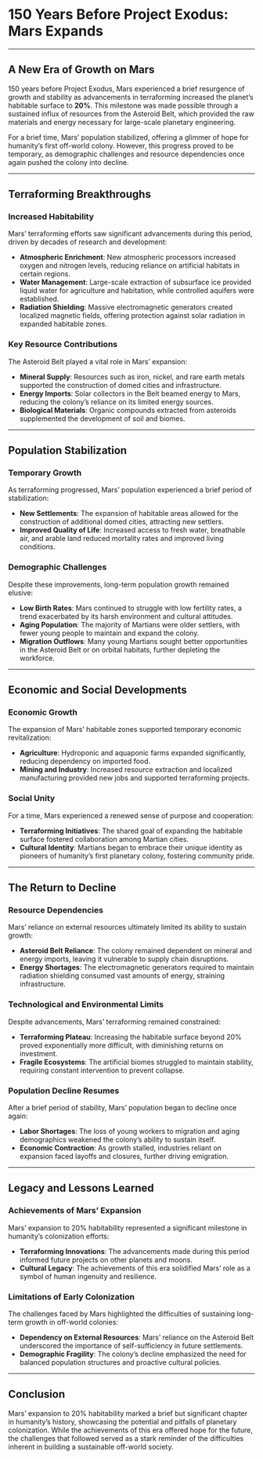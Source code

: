 # 150 Years Before Project Exodus: Mars Expands  

---

## **A New Era of Growth on Mars**  

150 years before Project Exodus, Mars experienced a brief resurgence of growth and stability as advancements in terraforming increased the planet’s habitable surface to **20%**. This milestone was made possible through a sustained influx of resources from the Asteroid Belt, which provided the raw materials and energy necessary for large-scale planetary engineering.  

For a brief time, Mars’ population stabilized, offering a glimmer of hope for humanity’s first off-world colony. However, this progress proved to be temporary, as demographic challenges and resource dependencies once again pushed the colony into decline.  

---

## **Terraforming Breakthroughs**  

### **Increased Habitability**  
Mars’ terraforming efforts saw significant advancements during this period, driven by decades of research and development:  
- **Atmospheric Enrichment**: New atmospheric processors increased oxygen and nitrogen levels, reducing reliance on artificial habitats in certain regions.  
- **Water Management**: Large-scale extraction of subsurface ice provided liquid water for agriculture and habitation, while controlled aquifers were established.  
- **Radiation Shielding**: Massive electromagnetic generators created localized magnetic fields, offering protection against solar radiation in expanded habitable zones.  

### **Key Resource Contributions**  
The Asteroid Belt played a vital role in Mars’ expansion:  
- **Mineral Supply**: Resources such as iron, nickel, and rare earth metals supported the construction of domed cities and infrastructure.  
- **Energy Imports**: Solar collectors in the Belt beamed energy to Mars, reducing the colony’s reliance on its limited energy sources.  
- **Biological Materials**: Organic compounds extracted from asteroids supplemented the development of soil and biomes.  

---

## **Population Stabilization**  

### **Temporary Growth**  
As terraforming progressed, Mars’ population experienced a brief period of stabilization:  
- **New Settlements**: The expansion of habitable areas allowed for the construction of additional domed cities, attracting new settlers.  
- **Improved Quality of Life**: Increased access to fresh water, breathable air, and arable land reduced mortality rates and improved living conditions.  

### **Demographic Challenges**  
Despite these improvements, long-term population growth remained elusive:  
- **Low Birth Rates**: Mars continued to struggle with low fertility rates, a trend exacerbated by its harsh environment and cultural attitudes.  
- **Aging Population**: The majority of Martians were older settlers, with fewer young people to maintain and expand the colony.  
- **Migration Outflows**: Many young Martians sought better opportunities in the Asteroid Belt or on orbital habitats, further depleting the workforce.  

---

## **Economic and Social Developments**  

### **Economic Growth**  
The expansion of Mars’ habitable zones supported temporary economic revitalization:  
- **Agriculture**: Hydroponic and aquaponic farms expanded significantly, reducing dependency on imported food.  
- **Mining and Industry**: Increased resource extraction and localized manufacturing provided new jobs and supported terraforming projects.  

### **Social Unity**  
For a time, Mars experienced a renewed sense of purpose and cooperation:  
- **Terraforming Initiatives**: The shared goal of expanding the habitable surface fostered collaboration among Martian cities.  
- **Cultural Identity**: Martians began to embrace their unique identity as pioneers of humanity’s first planetary colony, fostering community pride.  

---

## **The Return to Decline**  

### **Resource Dependencies**  
Mars’ reliance on external resources ultimately limited its ability to sustain growth:  
- **Asteroid Belt Reliance**: The colony remained dependent on mineral and energy imports, leaving it vulnerable to supply chain disruptions.  
- **Energy Shortages**: The electromagnetic generators required to maintain radiation shielding consumed vast amounts of energy, straining infrastructure.  

### **Technological and Environmental Limits**  
Despite advancements, Mars’ terraforming remained constrained:  
- **Terraforming Plateau**: Increasing the habitable surface beyond 20% proved exponentially more difficult, with diminishing returns on investment.  
- **Fragile Ecosystems**: The artificial biomes struggled to maintain stability, requiring constant intervention to prevent collapse.  

### **Population Decline Resumes**  
After a brief period of stability, Mars’ population began to decline once again:  
- **Labor Shortages**: The loss of young workers to migration and aging demographics weakened the colony’s ability to sustain itself.  
- **Economic Contraction**: As growth stalled, industries reliant on expansion faced layoffs and closures, further driving emigration.  

---

## **Legacy and Lessons Learned**  

### **Achievements of Mars’ Expansion**  
Mars’ expansion to 20% habitability represented a significant milestone in humanity’s colonization efforts:  
- **Terraforming Innovations**: The advancements made during this period informed future projects on other planets and moons.  
- **Cultural Legacy**: The achievements of this era solidified Mars’ role as a symbol of human ingenuity and resilience.  

### **Limitations of Early Colonization**  
The challenges faced by Mars highlighted the difficulties of sustaining long-term growth in off-world colonies:  
- **Dependency on External Resources**: Mars’ reliance on the Asteroid Belt underscored the importance of self-sufficiency in future settlements.  
- **Demographic Fragility**: The colony’s decline emphasized the need for balanced population structures and proactive cultural policies.  

---

## **Conclusion**  

Mars’ expansion to 20% habitability marked a brief but significant chapter in humanity’s history, showcasing the potential and pitfalls of planetary colonization. While the achievements of this era offered hope for the future, the challenges that followed served as a stark reminder of the difficulties inherent in building a sustainable off-world society.
